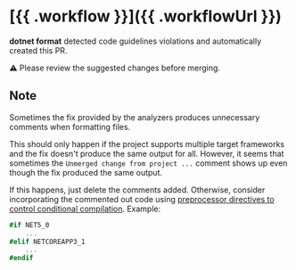 # [{{ .workflow }}]({{ .workflowUrl }})

**dotnet format** detected code guidelines violations and automatically created this PR.

:warning: Please review the suggested changes before merging.

## Note

Sometimes the fix provided by the analyzers produces unnecessary comments when formatting files.

This should only happen if the project supports multiple target frameworks and the fix doesn't produce the same output for all. However, it seems that sometimes the `Unmerged change from project ...` comment shows up even though the fix produced the same output.

If this happens, just delete the comments added. Otherwise, consider incorporating the commented out code using [preprocessor directives to control conditional compilation](https://docs.microsoft.com/en-us/dotnet/csharp/language-reference/preprocessor-directives#conditional-compilation).
Example:

`````````csharp
#if NET5_0
    ...
#elif NETCOREAPP3_1
    ...
#endif
`````````
